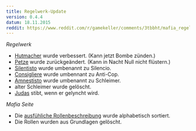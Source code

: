 ```yaml
---
title: Regelwerk-Update
version: 0.4.4
datum: 18.11.2015
reddit: https://www.reddit.com/r/gamekeller/comments/3tbbht/mafia_regelwerk_update_044
---
```



_Regelwerk_

* [Hutmacher](../roles/#hutmacher) wurde verbessert. (Kann jetzt Bombe zünden.)
* [Petze](../roles/#petze) wurde zurückgeändert. (Kann in Nacht Null nicht flüstern.)
* [Silentisto](../roles/#silencio) wurde umbenannt zu Silencio.
* [Consigliere](../roles/#anti-cop) wurde umbennant zu Anti-Cop.
* [Amnestisto](../roles/#schleimer) wurde umbenannt zu Schleimer.
* alter Schleimer wurde gelöscht.
* [Judas](../roles/#judas) stibt, wenn er gelyncht wird.

_Mafia Seite_

* Die [ausfühliche Rollenbeschreibung](../roles) wurde alphabetisch sortiert.
* Die Rollen wurden aus Grundlagen gelöscht.